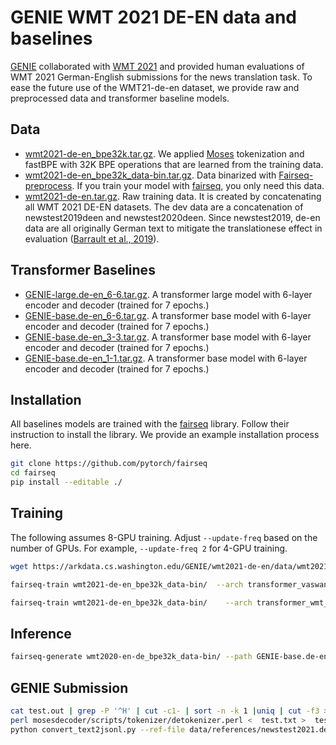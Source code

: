 # GENIE WMT 2021 DE-EN data and baselines

[GENIE](https://genie.apps.allenai.org/) collaborated with [WMT 2021](http://statmt.org/wmt21/) and provided human evaluations of WMT 2021 German-English submissions for the news translation task. To ease the future use of the WMT21-de-en dataset, we provide raw and preprocessed data and transformer baseline models.

## Data
- [wmt2021-de-en_bpe32k.tar.gz](https://arkdata.cs.washington.edu/GENIE/wmt2021-de-en/data/wmt2021-de-en_bpe32k.tar.gz). We applied [Moses](https://github.com/moses-smt/mosesdecoder) tokenization and fastBPE with 32K BPE operations that are learned from the training data.
- [wmt2021-de-en_bpe32k_data-bin.tar.gz](https://arkdata.cs.washington.edu/GENIE/wmt2021-de-en/data/wmt2021-de-en_bpe32k_data-bin.tar.gz). Data binarized with [Fairseq-preprocess](https://github.com/pytorch/fairseq). If you train your model with [fairseq](https://github.com/pytorch/fairseq), you only need this data.
- [wmt2021-de-en.tar.gz](https://arkdata.cs.washington.edu/GENIE/wmt2021-de-en/data/wmt2021-de-en.tar.gz). Raw training data. It is created by concatenating all WMT 2021 DE-EN datasets. The dev data are a concatenation of newstest2019deen and newstest2020deen. Since newstest2019, de-en data are all originally German text to mitigate the translationese effect in evaluation ([Barrault et al., 2019](https://aclanthology.org/W19-5301/)).

## Transformer Baselines
- [GENIE-large.de-en_6-6.tar.gz](https://arkdata.cs.washington.edu/GENIE/wmt2021-de-en/models/GENIE-large.de-en_6-6.tar.gz). A transformer large model with 6-layer encoder and decoder (trained for 7 epochs.)
- [GENIE-base.de-en_6-6.tar.gz](https://arkdata.cs.washington.edu/GENIE/wmt2021-de-en/models/GENIE-base.de-en_6-6.tar.gz). A transformer base model with 6-layer encoder and decoder (trained for 7 epochs.)
- [GENIE-base.de-en_3-3.tar.gz](https://arkdata.cs.washington.edu/GENIE/wmt2021-de-en/models/GENIE-base.de-en_3-3.tar.gz). A transformer base model with 6-layer encoder and decoder (trained for 7 epochs.)
- [GENIE-base.de-en_1-1.tar.gz](https://arkdata.cs.washington.edu/GENIE/wmt2021-de-en/models/GENIE-base.de-en_1-1.tar.gz). A transformer base model with 6-layer encoder and decoder (trained for 7 epochs.)


## Installation
All baselines models are trained with the [fairseq](https://github.com/pytorch/fairseq) library.
Follow their instruction to install the library. We provide an example installation process here.
```bash
git clone https://github.com/pytorch/fairseq
cd fairseq
pip install --editable ./
```
## Training
The following assumes 8-GPU training. Adjust `--update-freq` based on the number of GPUs. For example, `--update-freq 2` for 4-GPU training.
```bash
wget https://arkdata.cs.washington.edu/GENIE/wmt2021-de-en/data/wmt2021-de-en_bpe32k_data-bin.tar.gz
```
```bash
fairseq-train wmt2021-de-en_bpe32k_data-bin/  --arch transformer_vaswani_wmt_en_de_big --share-all-embeddings     --optimizer adam --adam-betas '(0.9, 0.98)' --clip-norm 0.0     --lr 0.0005 --lr-scheduler inverse_sqrt --warmup-updates 4000 --warmup-init-lr 1e-07     --dropout 0.1 --weight-decay 0.0     --criterion label_smoothed_cross_entropy --label-smoothing 0.1     --max-tokens 4096    --fp16 --save-dir GENIE-large.de-en_6-6/ --seed 1  --encoder-embed-dim 1024 --encoder-ffn-embed-dim 4096 --encoder-attention-heads 16 --decoder-embed-dim 1024  --decoder-ffn-embed-dim 4096 --decoder-attention-heads 16  --max-epoch 7
```
```bash
fairseq-train wmt2021-de-en_bpe32k_data-bin/    --arch transformer_wmt_en_de --share-all-embeddings      --optimizer adam --adam-betas '(0.9, 0.98)' --clip-norm 0.0       --lr-scheduler inverse_sqrt --warmup-init-lr 1e-07 --warmup-updates 4000        --lr 0.0005 --stop-min-lr 1e-09    --criterion label_smoothed_cross_entropy --label-smoothing 0.1 --weight-decay 0.0       --max-tokens 8192  --save-dir GENIE-base.de-en_3-3/ --dropout 0.1 --max-source-positions 1024 --max-target-positions 1024 --fp16 --max-update 500000 --seed 1 --decoder-layers 3 --encoder-layers 3
```
## Inference
```bash
fairseq-generate wmt2020-en-de_bpe32k_data-bin/ --path GENIE-base.de-en_3-3/checkpoint.pt --beam 5 --remove-bpe --lenpen 0.6 > test.out
```
## GENIE Submission
```bash
cat test.out | grep -P '^H' | cut -c1- | sort -n -k 1 |uniq | cut -f3 > test.txt
perl mosesdecoder/scripts/tokenizer/detokenizer.perl <  test.txt >  test.detok.txt
python convert_text2jsonl.py --ref-file data/references/newstest2021.de-en.ref.A.en --sys-file test.detok.txt --ref-file-sgm data/sources/newstest2021.src.de-en.xml --out-file newstest2021.de-en.GENIE-large-6-6.en.json 
```
